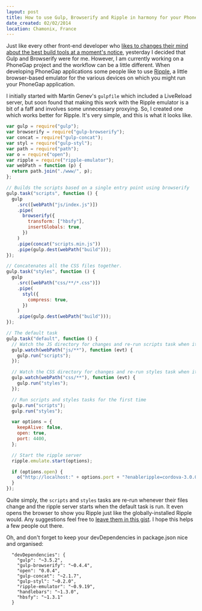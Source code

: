 ```yaml
---
layout: post
title: How to use Gulp, Browserify and Ripple in harmony for your PhoneGap app
date_created: 02/02/2014
location: Chamonix, France
---
```


Just like every other front-end developer who [likes to changes their mind about the best build tools at a moment's notice](http://www.100percentjs.com/just-like-grunt-gulp-browserify-now/), yesterday I decided that Gulp and Browserify were for me. However, I am currently working on a PhoneGap project and the workflow can be a little different. When developing PhoneGap applications some people like to use [Ripple](http://ripple.incubator.apache.org/), a little browser-based emulator for the various devices on which you might run your PhoneGap application.

I initially started with Martin Genev's `gulpfile` which included a LiveReload server, but soon found that making this work with the Ripple emulator is a bit of a faff and involves some unnecessary proxying. So, I created one which works better for Ripple. It's very simple, and this is what it looks like.

```js
var gulp = require("gulp");
var browserify = require("gulp-browserify");
var concat = require("gulp-concat");
var styl = require("gulp-styl");
var path = require("path");
var o = require("open");
var ripple = require("ripple-emulator");
var webPath = function (p) {
  return path.join("./www/", p);
};

// Builds the scripts based on a single entry point using browserify
gulp.task("scripts", function () {
  gulp
    .src([webPath("js/index.js")])
    .pipe(
      browserify({
        transform: ["hbsfy"],
        insertGlobals: true,
      })
    )
    .pipe(concat("scripts.min.js"))
    .pipe(gulp.dest(webPath("build")));
});

// Concatenates all the CSS files together.
gulp.task("styles", function () {
  gulp
    .src([webPath("css/**/*.css")])
    .pipe(
      styl({
        compress: true,
      })
    )
    .pipe(gulp.dest(webPath("build")));
});

// The default task
gulp.task("default", function () {
  // Watch the JS directory for changes and re-run scripts task when it changes
  gulp.watch(webPath("js/**"), function (evt) {
    gulp.run("scripts");
  });

  // Watch the CSS directory for changes and re-run styles task when it changes
  gulp.watch(webPath("css/**"), function (evt) {
    gulp.run("styles");
  });

  // Run scripts and styles tasks for the first time
  gulp.run("scripts");
  gulp.run("styles");

  var options = {
    keepAlive: false,
    open: true,
    port: 4400,
  };

  // Start the ripple server
  ripple.emulate.start(options);

  if (options.open) {
    o("http://localhost:" + options.port + "?enableripple=cordova-3.0.0");
  }
});
```

Quite simply, the `scripts` and `styles` tasks are re-run whenever their files change and the ripple server starts when the default task is run. It even opens the browser to show you Ripple just like the globally-installed Ripple would. Any suggestions feel free to [leave them in this gist](https://gist.github.com/basicallydan/8951183). I hope this helps a few people out there.

Oh, and don't forget to keep your devDependencies in package.json nice and organised:

```
  "devDependencies": {
    "gulp": "~3.5.2",
    "gulp-browserify": "~0.4.4",
    "open": "0.0.4",
    "gulp-concat": "~2.1.7",
    "gulp-styl": "~0.2.0",
    "ripple-emulator": "~0.9.19",
    "handlebars": "~1.3.0",
    "hbsfy": "~1.3.1"
  }
```
